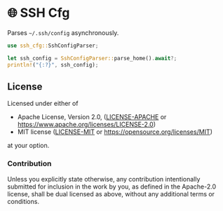 # 🌐 SSH Cfg

Parses `~/.ssh/config` asynchronously.

```rust
use ssh_cfg::SshConfigParser;

let ssh_config = SshConfigParser::parse_home().await?;
println!("{:?}", ssh_config);
```

## License

Licensed under either of

* Apache License, Version 2.0, ([LICENSE-APACHE](LICENSE-APACHE) or https://www.apache.org/licenses/LICENSE-2.0)
* MIT license ([LICENSE-MIT](LICENSE-MIT) or https://opensource.org/licenses/MIT)

at your option.

### Contribution

Unless you explicitly state otherwise, any contribution intentionally submitted for inclusion in the work by you, as defined in the Apache-2.0 license, shall be dual licensed as above, without any additional terms or conditions.
